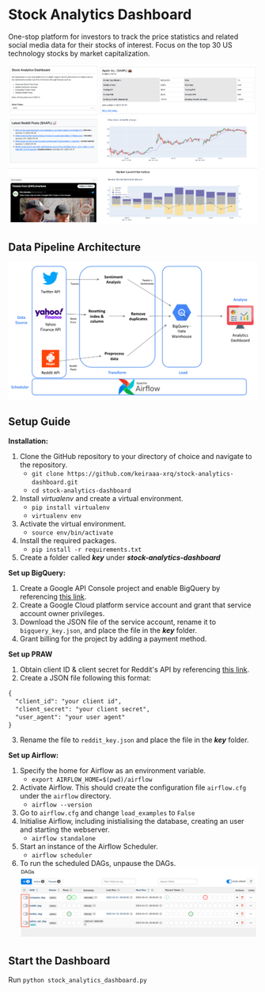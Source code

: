 # Stock Analytics Dashboard

One-stop platform for investors to track the price statistics and related social media data for their stocks of interest. Focus on the top 30 US technology stocks by market capitalization.

![Dashboard overview](./assets/app_snapshot.png "Dashboard Overview")

## Data Pipeline Architecture

![Data Pipeline Architecture](./assets/architecture.png "Data Pipeline Architecture")

## Setup Guide

**Installation:**

1. Clone the GitHub repository to your directory of choice and navigate to the repository.
   - `git clone https://github.com/keiraaa-xrq/stock-analytics-dashboard.git`
   - `cd stock-analytics-dashboard`
2. Install _virtualenv_ and create a virtual environment.
   - `pip install virtualenv`
   - `virtualenv env`
3. Activate the virtual environment.
   - `source env/bin/activate`
4. Install the required packages.
   - `pip install -r requirements.txt`
5. Create a folder called **_key_** under **_stock-analytics-dashboard_**

**Set up BigQuery:**

1. Create a Google API Console project and enable BigQuery by referencing [this link](https://support.google.com/analytics/answer/3416092?hl=en#zippy=%2Cin-this-article).
2. Create a Google Cloud platform service account and grant that service account owner privileges.
3. Download the JSON file of the service account, rename it to `bigquery_key.json`, and place the file in the **_key_** folder.
4. Grant billing for the project by adding a payment method.

**Set up PRAW**

1. Obtain client ID & client secret for Reddit's API by referencing [this link](https://github.com/reddit-archive/reddit/wiki/OAuth2).
2. Create a JSON file following this format:

```
{
  "client_id": "your client id",
  "client_secret": "your client secret",
  "user_agent": "your user agent"
}
```

3. Rename the file to `reddit_key.json` and place the file in the **_key_** folder.

**Set up Airflow:**

1. Specify the home for Airflow as an environment variable.
   - `export AIRFLOW_HOME=$(pwd)/airflow`
2. Activate Airflow. This should create the configuration file `airflow.cfg` under the `airflow` directory.
   - `airflow --version`
3. Go to `airflow.cfg` and change `load_examples` to `False`
4. Initialise Airflow, including inistialising the database, creating an user and starting the webserver.
   - `airflow standalone`
5. Start an instance of the Airflow Scheduler.
   - `airflow scheduler`
6. To run the scheduled DAGs, unpause the DAGs.
   ![Airflow webserver UI](./assets/airflow.png "Airflow webserver UI")

## Start the Dashboard

Run `python stock_analytics_dashboard.py`
